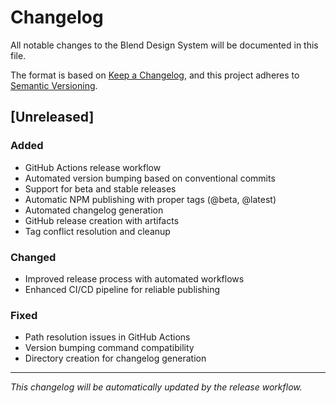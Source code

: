 # Changelog

All notable changes to the Blend Design System will be documented in this file.

The format is based on [Keep a Changelog](https://keepachangelog.com/en/1.0.0/),
and this project adheres to [Semantic Versioning](https://semver.org/spec/v2.0.0.html).

## [Unreleased]

### Added

- GitHub Actions release workflow
- Automated version bumping based on conventional commits
- Support for beta and stable releases
- Automatic NPM publishing with proper tags (@beta, @latest)
- Automated changelog generation
- GitHub release creation with artifacts
- Tag conflict resolution and cleanup

### Changed

- Improved release process with automated workflows
- Enhanced CI/CD pipeline for reliable publishing

### Fixed

- Path resolution issues in GitHub Actions
- Version bumping command compatibility
- Directory creation for changelog generation

---

_This changelog will be automatically updated by the release workflow._
